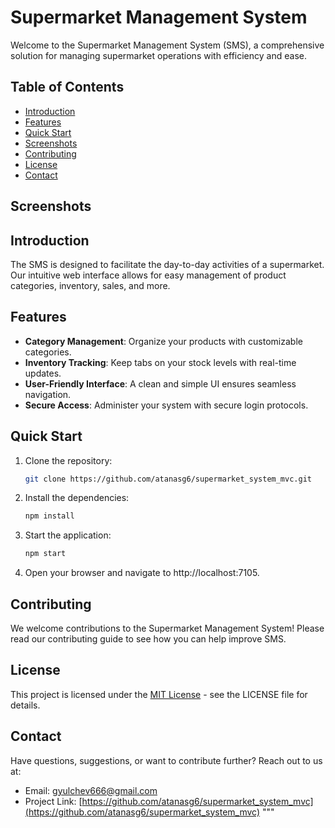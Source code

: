 # Supermarket Management System

Welcome to the Supermarket Management System (SMS), a comprehensive solution for managing supermarket operations with efficiency and ease.

## Table of Contents

- [Introduction](#introduction)
- [Features](#features)
- [Quick Start](#quick-start)
- [Screenshots](#screenshots)
- [Contributing](#contributing)
- [License](#license)
- [Contact](#contact)

## Screenshots


## Introduction

The SMS is designed to facilitate the day-to-day activities of a supermarket. Our intuitive web interface allows for easy management of product categories, inventory, sales, and more.

## Features

- **Category Management**: Organize your products with customizable categories.
- **Inventory Tracking**: Keep tabs on your stock levels with real-time updates.
- **User-Friendly Interface**: A clean and simple UI ensures seamless navigation.
- **Secure Access**: Administer your system with secure login protocols.

## Quick Start

1. Clone the repository:
   ```sh
   git clone https://github.com/atanasg6/supermarket_system_mvc.git
   ```
2. Install the dependencies:
   ```sh
   npm install
   ```
3. Start the application:
   ```sh
   npm start
   ```
4. Open your browser and navigate to http://localhost:7105.


## Contributing

We welcome contributions to the Supermarket Management System! Please read our contributing guide to see how you can help improve SMS.

## License

This project is licensed under the [MIT License](LICENSE) - see the LICENSE file for details.

## Contact

Have questions, suggestions, or want to contribute further? Reach out to us at:

- Email: [gyulchev666@gmail.com](mailto:gyulchev666@gmail.com)
- Project Link: [https://github.com/atanasg6/supermarket_system_mvc](https://github.com/atanasg6/supermarket_system_mvc)
"""

